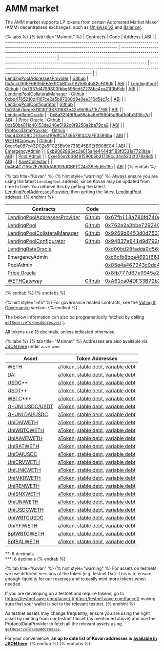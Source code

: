 # AMM market

The AMM market supports LP tokens from certain Automated Market Maker (AMM) decentralised exchanges, such as [Uniswap v2](https://app.uniswap.org/#/) and [Balancer](https://balancer.finance).

{% tabs %}
{% tab title="Mainnet" %}
| Contracts                                                                                                                               | Code                                                                                                                        | Address                                                                                                                    | ABI                                                                                                                            |
| --------------------------------------------------------------------------------------------------------------------------------------- | --------------------------------------------------------------------------------------------------------------------------- | -------------------------------------------------------------------------------------------------------------------------- | ------------------------------------------------------------------------------------------------------------------------------ |
| [LendingPoolAddressesProvider](https://docs.aave.com/developers/v/2.0/the-core-protocol/addresses-provider)                             | [Github](https://github.com/aave/protocol-v2/blob/1.0.1/contracts/protocol/configuration/LendingPoolAddressesProvider.sol)  | [0xAcc030EF66f9dFEAE9CbB0cd1B25654b82cFA8d5](https://etherscan.io/address/0xAcc030EF66f9dFEAE9CbB0cd1B25654b82cFA8d5#code) | [ABI](http://api.etherscan.io/api?module=contract&action=getabi&address=0xAcc030EF66f9dFEAE9CbB0cd1B25654b82cFA8d5&format=raw) |
| [LendingPool](https://docs.aave.com/developers/v/2.0/the-core-protocol/lendingpool)                                                     | [Github](https://github.com/aave/protocol-v2/blob/1.0.1/contracts/protocol/lendingpool/LendingPool.sol)                     | [0x7937d4799803fbbe595ed57278bc4ca21f3bffcb](https://etherscan.io/address/0x7937d4799803fbbe595ed57278bc4ca21f3bffcb#code) | [ABI](http://api.etherscan.io/api?module=contract&action=getabi&address=0xaaca8859efd9643b98c042691da60b217c9cdd64&format=raw) |
| [LendingPoolCollateralManager](https://docs.aave.com/developers/v/2.0/the-core-protocol/protocol-overview#lendingpoolcollateralmanager) | [Github](https://github.com/aave/protocol-v2/blob/1.0.1/contracts/protocol/lendingpool/LendingPoolCollateralManager.sol)    | [0xbd4765210d4167ce2a5b87280d9e8ee316d5ec7c](https://etherscan.io/address/0xbd4765210d4167ce2a5b87280d9e8ee316d5ec7c#code) | [ABI](http://api.etherscan.io/api?module=contract&action=getabi&address=0xbd4765210d4167ce2a5b87280d9e8ee316d5ec7c&format=raw) |
| [LendingPoolConfigurator](https://docs.aave.com/developers/v/2.0/the-core-protocol/protocol-overview#lending-pool-configurator)         | [Github](https://github.com/aave/protocol-v2/blob/1.0.1/contracts/protocol/lendingpool/LendingPoolConfigurator.sol)         | [0x23a875ede3f1030138701683e42e9b16a7f87768](https://etherscan.io/address/0x23a875ede3f1030138701683e42e9b16a7f87768#code) | [ABI](http://api.etherscan.io/api?module=contract&action=getabi&address=0x5a8adc696009a2e0d142c46fdddd8c44be1604b4&format=raw) |
| [LendingRateOracle](https://docs.aave.com/developers/v/2.0/the-core-protocol/protocol-overview#interest-rate-strategy)                  |                                                                                                                             | [0x8a32f49ffba88aba6eff96f45d8bd1d4b3f35c7d](https://etherscan.io/address/0x8a32f49ffba88aba6eff96f45d8bd1d4b3f35c7d#code) | [ABI](http://api.etherscan.io/api?module=contract&action=getabi&address=0x8a32f49ffba88aba6eff96f45d8bd1d4b3f35c7d&format=raw) |
| [Price Oracle](https://docs.aave.com/developers/v/2.0/the-core-protocol/price-oracle)                                                   | [Github](https://github.com/aave/protocol-v2/blob/1.0.1/contracts/misc/AaveOracle.sol)                                      | [0xa50ba011c48153de246e5192c8f9258a2ba79ca9](https://etherscan.io/address/0xa50ba011c48153de246e5192c8f9258a2ba79ca9#code) | [ABI](http://api.etherscan.io/api?module=contract&action=getabi&address=0xa50ba011c48153de246e5192c8f9258a2ba79ca9&format=raw) |
| [ProtocolDataProvider](https://docs.aave.com/developers/v/2.0/the-core-protocol/protocol-data-provider)                                 | [Github](https://github.com/aave/protocol-v2/blob/1.0.1/contracts/misc/AaveProtocolDataProvider.sol)                        | [0xc443AD9DDE3cecfB9dfC5736578f447aFE3590ba](https://etherscan.io/address/0xc443AD9DDE3cecfB9dfC5736578f447aFE3590ba#code) | [ABI](http://api.etherscan.io/api?module=contract&action=getabi&address=0xc443AD9DDE3cecfB9dfC5736578f447aFE3590ba&format=raw) |
| [WETHGateway](https://docs.aave.com/developers/the-core-protocol/weth-gateway)                                                          | [Github](https://github.com/aave/protocol-v2/blob/1.0.1/contracts/misc/WETHGateway.sol)                                     | [0xcc9a0B7c43DC2a5F023Bb9b738E45B0Ef6B06E04](https://etherscan.io/address/0xcc9a0B7c43DC2a5F023Bb9b738E45B0Ef6B06E04#code) | [ABI](http://api.etherscan.io/api?module=contract&action=getabi&address=0xcc9a0B7c43DC2a5F023Bb9b738E45B0Ef6B06E04&format=raw) |
| [EmergencyAdmin](https://docs.aave.com/developers/v/2.0/the-core-protocol/addresses-provider#getpoolemergencyadmin)                     |                                                                                                                             | [0xb9062896ec3a615a4e4444df183f0531a77218ae](https://etherscan.io/address/0xb9062896ec3a615a4e4444df183f0531a77218ae#code) | [ABI](http://api.etherscan.io/api?module=contract&action=getabi&address=0x34cfac646f301356faa8b21e94227e3583fe3f5f&format=raw) |
| [Pool Admin](https://docs.aave.com/developers/v/2.0/the-core-protocol/addresses-provider#getpooladmin)                                  |                                                                                                                             | [0xee56e2b3d491590b5b31738cc34d5232f378a8d5](https://etherscan.io/address/0xee56e2b3d491590b5b31738cc34d5232f378a8d5#code) | [ABI](http://api.etherscan.io/api?module=contract&action=getabi&address=0xee56e2b3d491590b5b31738cc34d5232f378a8d5&format=raw) |
| [AaveCollector](https://docs.aave.com/risk/asset-risk/risk-parameters#reserve-factor)                                                   |                                                                                                                             | [0x464C71f6c2F760DdA6093dCB91C24c39e5d6e18c](https://etherscan.io/address/0x464c71f6c2f760dda6093dcb91c24c39e5d6e18c#code) | [ABI](http://api.etherscan.io/api?module=contract&action=getabi&address=0x1aa435ed226014407fa6b889e9d06c02b1a12af3&format=raw) |
{% endtab %}

{% tab title="Kovan" %}
{% hint style="warning" %}
Always ensure you are using the latest `LendingPool` address, since Kovan may be updated from time to time. You retrieve this by getting the latest [LendingPoolAddressesProvider](../the-core-protocol/addresses-provider-registry/#getaddressesproviderslist), then getting the latest [LendingPool](../the-core-protocol/addresses-provider/#getlendingpool) address.
{% endhint %}

| Contracts                                                                                              | Code                                                                                                                                                   | Address                                                                                                                          |
| ------------------------------------------------------------------------------------------------------ | ------------------------------------------------------------------------------------------------------------------------------------------------------ | -------------------------------------------------------------------------------------------------------------------------------- |
| [LendingPoolAddressesProvider](../the-core-protocol/addresses-provider/)                               | [Github](https://github.com/aave/protocol-v2/blob/1.0.1/contracts/protocol/configuration/LendingPoolAddressesProvider.sol)                             | [0x67fb118a780fd740c8936511947cc4be7bb7730c](https://kovan.etherscan.io/address/0x67fb118a780fd740c8936511947cc4be7bb7730c#code) |
| [LendingPool](../the-core-protocol/lendingpool/)                                                       | [Github](https://github.com/aave/protocol-v2/blob/1.0.1/contracts/protocol/lendingpool/LendingPool.sol)                                                | [0x762e2a3bbe729240ea44d31d5a81eab44d34ef01](https://kovan.etherscan.io/address/0x762e2a3bbe729240ea44d31d5a81eab44d34ef01)      |
| [LendingPoolCollateralManager](../the-core-protocol/protocol-overview.md#lendingpoolcollateralmanager) | [Github](https://github.com/aave/protocol-v2/blob/1.0.1/contracts/protocol/lendingpool/LendingPoolCollateralManager.sol)                               | [0x9269b6453d0d75370c4c85e5a42977a53efdb72a](https://kovan.etherscan.io/address/0x9269b6453d0d75370c4c85e5a42977a53efdb72a)      |
| [LendingPoolConfigurator](../the-core-protocol/protocol-overview.md#lending-pool-configurator)         | [Github](https://github.com/aave/protocol-v2/blob/1.0.1/contracts/protocol/lendingpool/LendingPoolConfigurator.sol)                                    | [0x94837e841d9d792a11658e113e4ffbfceb4cff4b](https://kovan.etherscan.io/address/0x94837e841d9d792a11658e113e4ffbfceb4cff4b)      |
| [LendingRateOracle](../the-core-protocol/protocol-overview.md#interest-rate-strategy)                  |                                                                                                                                                        | [0xd00bd28fadda9d5658d1d4e0c151973146c7a533](https://kovan.etherscan.io/address/0xd00bd28fadda9d5658d1d4e0c151973146c7a533)      |
| EmergencyAdmin                                                                                         |                                                                                                                                                        | [0xc6cfb8bca4691f661773facc64e47a4ebaed712f](https://kovan.etherscan.io/address/0xc6cfb8bca4691f661773facc64e47a4ebaed712f)      |
| PoolAdmin                                                                                              |                                                                                                                                                        | [0x85e4a467343c0dc4adab74af84448d9c45d8ae6f](https://kovan.etherscan.io/address/0x85e4a467343c0dc4adab74af84448d9c45d8ae6f)      |
| [Price Oracle](../the-core-protocol/price-oracle/)                                                     |                                                                                                                                                        | [0x8fb777d67e9945e2c01936e319057f9d41d559e6](https://kovan.etherscan.io/address/0x8fb777d67e9945e2c01936e319057f9d41d559e6)      |
| [WETHGateway](../the-core-protocol/weth-gateway.md)                                                    | [Github](https://github.com/aave/protocol-v2/blob/1.0.1/contracts/misc/WETHGateway.sol)                                                                | [0xA61ca04DF33B72b235a8A28CfB535bb7A5271B70](https://kovan.etherscan.io/address/0xA61ca04DF33B72b235a8A28CfB535bb7A5271B70#code) |
{% endtab %}
{% endtabs %}

{% hint style="info" %}
For governance related contracts, see the [Voting & Governance](../protocol-governance/governance/#deployed-contracts) section.
{% endhint %}

The below information can also be programatically fetched by calling [`getReserveTokensAddresses()`](../the-core-protocol/protocol-data-provider/#getreservetokensaddresses).

All tokens use 18 decimals, unless indicated otherwise.

{% tabs %}
{% tab title="Mainnet" %}
Addresses are also available via [JSON here](https://aave.github.io/aave-addresses/mainnet.json) under `aave-amm`.

| Asset                                                                                           | Token Addresses                                                                                                                                                                                                                                                                       |
| ----------------------------------------------------------------------------------------------- | ------------------------------------------------------------------------------------------------------------------------------------------------------------------------------------------------------------------------------------------------------------------------------------- |
| [WETH](https://etherscan.io/address/0xC02aaA39b223FE8D0A0e5C4F27eAD9083C756Cc2)                 | [aToken](https://etherscan.io/address/0xf9Fb4AD91812b704Ba883B11d2B576E890a6730A), [stable debt](https://etherscan.io/address/0x118Ee405c6be8f9BA7cC7a98064EB5DA462235CF), [variable debt](https://etherscan.io/address/0xA4C273d9A0C1fe2674F0E845160d6232768a3064)                   |
| [DAI](https://etherscan.io/address/0x6B175474E89094C44Da98b954EedeAC495271d0F)                  | [aToken](https://etherscan.io/address/0x79bE75FFC64DD58e66787E4Eae470c8a1FD08ba4), [stable debt](https://etherscan.io/address/0x8da51a5a3129343468a63A96ccae1ff1352a3dfE), [variable debt](https://etherscan.io/address/0x3F4fA4937E72991367DC32687BC3278f095E7EAa)                   |
| [USDC](https://etherscan.io/address/0xA0b86991c6218b36c1d19D4a2e9Eb0cE3606eB48)\*\*             | [aToken](https://etherscan.io/address/0xd24946147829DEaA935bE2aD85A3291dbf109c80), [stable debt](https://etherscan.io/address/0xE5971a8a741892F3b3ac3E9c94d02588190cE220), [variable debt](https://etherscan.io/address/0xCFDC74b97b69319683fec2A4Ef95c4Ab739F1B12)                   |
| [USDT](https://etherscan.io/address/0xdAC17F958D2ee523a2206206994597C13D831ec7)\*\*             | [aToken](https://etherscan.io/address/0x17a79792Fe6fE5C95dFE95Fe3fCEE3CAf4fE4Cb7), [stable debt](https://etherscan.io/address/0x04A0577a89E1b9E8f6c87ee26cCe6a168fFfC5b5), [variable debt](https://etherscan.io/address/0xDcFE9BfC246b02Da384de757464a35eFCa402797)                   |
| [WBTC](https://etherscan.io/address/0x2260FAC5E5542a773Aa44fBCfeDf7C193bc2C599)\*\*\*           | [aToken](https://etherscan.io/address/0x13B2f6928D7204328b0E8E4BCd0379aA06EA21FA), [stable debt](https://etherscan.io/address/0x55E575d092c934503D7635A837584E2900e01d2b), [variable debt](https://etherscan.io/address/0x3b99fdaFdfE70d65101a4ba8cDC35dAFbD26375f)                   |
| [G-UNI USDC/USDT](https://etherscan.io/address/0xd2eec91055f07fe24c9ccb25828ecfefd4be0c41#code) | [aToken](https://etherscan.io/address/0xCa5DFDABBfFD58cfD49A9f78Ca52eC8e0591a3C5#readProxyContract), [stable debt,](https://etherscan.io/address/0xFEaeCde9Eb0cd43FDE13427C6C7ef406780a8136) [variable debt](https://etherscan.io/address/0x0B7c7d9c5548A23D0455d1edeC541cc2AD955a9d) |
| [G-UNI DAI/USDC](https://etherscan.io/address/0x50379f632ca68d36e50cfbc8f78fe16bd1499d1e)       | [aToken](https://etherscan.io/address/0xd145c6ae8931ed5Bca9b5f5B7dA5991F5aB63B5c), [stable debt](https://etherscan.io/address/0x460Fd61bBDe7235C3F345901ad677854c9330c86), [variable debt](https://etherscan.io/address/0x40533CC601Ec5b79B00D76348ADc0c81d93d926D)                   |
| [UniDAIWETH](https://etherscan.io/address/0xA478c2975Ab1Ea89e8196811F51A7B7Ade33eB11)           | [aToken](https://etherscan.io/address/0x9303EabC860a743aABcc3A1629014CaBcc3F8D36), [stable debt](https://etherscan.io/address/0xE9562bf0A11315A1e39f9182F446eA58002f010E), [variable debt](https://etherscan.io/address/0x23bcc861b989762275165d08B127911F09c71628)                   |
| [UniWBTCWETH](https://etherscan.io/address/0xBb2b8038a1640196FbE3e38816F3e67Cba72D940)          | [aToken](https://etherscan.io/address/0xc58F53A8adff2fB4eb16ED56635772075E2EE123), [stable debt](https://etherscan.io/address/0xeef7d082D9bE2F5eC73C072228706286dea1f492), [variable debt](https://etherscan.io/address/0x02aAeB4C7736177242Ee0f71f6f6A0F057Aba87d)                   |
| [UniAAVEWETH](https://etherscan.io/address/0xDFC14d2Af169B0D36C4EFF567Ada9b2E0CAE044f)          | [aToken](https://etherscan.io/address/0xe59d2FF6995a926A574390824a657eEd36801E55), [stable debt](https://etherscan.io/address/0x997b26eFf106f138e71160022CaAb0AFC5814643), [variable debt](https://etherscan.io/address/0x859ED7D9E92d1fe42fF95C3BC3a62F7cB59C373E)                   |
| [UniBATWETH](https://etherscan.io/address/0xB6909B960DbbE7392D405429eB2b3649752b4838)           | [aToken](https://etherscan.io/address/0xA1B0edF4460CC4d8bFAA18Ed871bFF15E5b57Eb4), [stable debt](https://etherscan.io/address/0x27c67541a4ea26a436e311b2E6fFeC82083a6983), [variable debt](https://etherscan.io/address/0x3Fbef89A21Dc836275bC912849627b33c61b09b4)                   |
| [UniDAIUSDC](https://etherscan.io/address/0xAE461cA67B15dc8dc81CE7615e0320dA1A9aB8D5)           | [aToken](https://etherscan.io/address/0xE340B25fE32B1011616bb8EC495A4d503e322177), [stable debt](https://etherscan.io/address/0x6Bb2BdD21920FcB2Ad855AB5d523222F31709d1f), [variable debt](https://etherscan.io/address/0x925E3FDd927E20e33C3177C4ff6fb72aD1133C87)                   |
| [UniCRVWETH](https://etherscan.io/address/0x3dA1313aE46132A397D90d95B1424A9A7e3e0fCE)           | [aToken](https://etherscan.io/address/0x0ea20e7fFB006d4Cfe84df2F72d8c7bD89247DB0), [stable debt](https://etherscan.io/address/0xd6035f8803eE9f173b1D3EBc3BDE0Ea6B5165636), [variable debt](https://etherscan.io/address/0xF3f1a76cA6356a908CdCdE6b2AC2eaace3739Cd0)                   |
| [UniLINKWETH](https://etherscan.io/address/0xa2107FA5B38d9bbd2C461D6EDf11B11A50F6b974)          | [aToken](https://etherscan.io/address/0xb8db81B84d30E2387de0FF330420A4AAA6688134), [stable debt](https://etherscan.io/address/0xeb32b3A1De9a1915D2b452B673C53883b9Fa6a97), [variable debt](https://etherscan.io/address/0xeDe4052ed8e1F422F4E5062c679f6B18693fEcdc)                   |
| [UniMKRWETH](https://etherscan.io/address/0xC2aDdA861F89bBB333c90c492cB837741916A225)           | [aToken](https://etherscan.io/address/0x370adc71f67f581158Dc56f539dF5F399128Ddf9), [stable debt](https://etherscan.io/address/0x6E7E38bB73E19b62AB5567940Caaa514e9d85982), [variable debt](https://etherscan.io/address/0xf36C394775285F89bBBDF09533421E3e81e8447c)                   |
| [UniRENWETH](https://etherscan.io/address/0x8Bd1661Da98EBDd3BD080F0bE4e6d9bE8cE9858c)           | [aToken](https://etherscan.io/address/0xA9e201A4e269d6cd5E9F0FcbcB78520cf815878B), [stable debt](https://etherscan.io/address/0x312edeADf68E69A0f53518bF27EAcD1AbcC2897e), [variable debt](https://etherscan.io/address/0x2A8d5B1c1de15bfcd5EC41368C0295c60D8Da83c)                   |
| [UniSNXWETH](https://etherscan.io/address/0x43AE24960e5534731Fc831386c07755A2dc33D47)           | [aToken](https://etherscan.io/address/0x38E491A71291CD43E8DE63b7253E482622184894), [stable debt](https://etherscan.io/address/0xef62A0C391D89381ddf8A8C90Ba772081107D287), [variable debt](https://etherscan.io/address/0xfd15008efA339A2390B48d2E0Ca8Abd523b406d3)                   |
| [UniUNIWETH](https://etherscan.io/address/0xd3d2E2692501A5c9Ca623199D38826e513033a17)           | [aToken](https://etherscan.io/address/0x3D26dcd840fCC8e4B2193AcE8A092e4a65832F9f), [stable debt](https://etherscan.io/address/0x6febCE732191Dc915D6fB7Dc5FE3AEFDDb85Bd1B), [variable debt](https://etherscan.io/address/0x0D878FbB01fbEEa7ddEFb896d56f1D3167af919F)                   |
| [UniUSDCWETH](https://etherscan.io/address/0xB4e16d0168e52d35CaCD2c6185b44281Ec28C9Dc)          | [aToken](https://etherscan.io/address/0x391E86e2C002C70dEe155eAceB88F7A3c38f5976), [stable debt](https://etherscan.io/address/0xfAB4C9775A4316Ec67a8223ecD0F70F87fF532Fc), [variable debt](https://etherscan.io/address/0x26625d1dDf520fC8D975cc68eC6E0391D9d3Df61)                   |
| [UniWBTCUSDC](https://etherscan.io/address/0x004375Dff511095CC5A197A54140a24eFEF3A416)          | [aToken](https://etherscan.io/address/0x2365a4890eD8965E564B7E2D27C38Ba67Fec4C6F), [stable debt](https://etherscan.io/address/0xc66bfA05cCe646f05F71DeE333e3229cE24Bbb7e), [variable debt](https://etherscan.io/address/0x36dA0C5dC23397CBf9D13BbD74E93C04f99633Af)                   |
| [UniYFIWETH](https://etherscan.io/address/0x2fDbAdf3C4D5A8666Bc06645B8358ab803996E28)           | [aToken](https://etherscan.io/address/0x5394794Be8b6eD5572FCd6b27103F46b5F390E8f), [stable debt](https://etherscan.io/address/0x9B054B76d6DE1c4892ba025456A9c4F9be5B1766), [variable debt](https://etherscan.io/address/0xDf70Bdf01a3eBcd0D918FF97390852A914a92Df7)                   |
| [BptWBTCWETH](https://etherscan.io/address/0x1efF8aF5D577060BA4ac8A29A13525bb0Ee2A3D5)          | [aToken](https://etherscan.io/address/0x358bD0d980E031E23ebA9AA793926857703783BD), [stable debt](https://etherscan.io/address/0x46406eCd20FDE1DF4d80F15F07c434fa95CB6b33), [variable debt](https://etherscan.io/address/0xF655DF3832859cfB0AcfD88eDff3452b9Aa6Db24)                   |
| [BptBALWETH](https://etherscan.io/address/0x59A19D8c652FA0284f44113D0ff9aBa70bd46fB4)           | [aToken](https://etherscan.io/address/0xd109b2A304587569c84308c55465cd9fF0317bFB), [stable debt](https://etherscan.io/address/0x6474d116476b8eDa1B21472a599Ff76A829AbCbb), [variable debt](https://etherscan.io/address/0xF41A5Cc7a61519B08056176d7B4b87AB34dF55AD)                   |

&#x20;\*\*: 6 decimals\
&#x20;\*\*\*: 8 decimals
{% endtab %}

{% tab title="Kovan" %}
{% hint style="warning" %}
For assets on testnets, we use different versions of the token (e.g. testnet Dai). This is to ensure enough liquidity for our reserves and to easily mint more tokens when needed.

If you are developing on a testnet and require tokens, go to [https://testnet.aave.com/faucet,](https://testnet.aave.com/faucet) making sure that your wallet is set to the relevant testnet.
{% endhint %}

As testnet assets may change frequently, ensure you are using the right asset by minting from our testnet faucet (as mentioned above) and use the ProtocolDataProvider to fetch all the relevant assets using [`getReserveTokensAddresses`](../the-core-protocol/protocol-data-provider/#getreservetokensaddresses).

For your convenience, **an up to date list of Kovan addresses is** [**available in JSON here**](https://aave.github.io/aave-addresses/kovan.json).
{% endtab %}
{% endtabs %}
